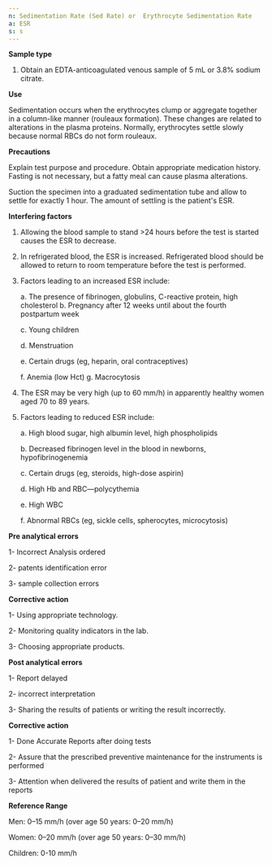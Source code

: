 ```yaml
---
n: Sedimentation Rate (Sed Rate) or  Erythrocyte Sedimentation Rate
a: ESR
s: s
---
```



__Sample type__ 

1. Obtain an EDTA-anticoagulated venous sample of 5 mL or 3.8% sodium citrate.

__Use__ 

Sedimentation occurs when the erythrocytes clump or aggregate together in a column-like manner (rouleaux formation). These changes are related to alterations in the plasma proteins. Normally, erythrocytes settle slowly because normal RBCs do not form rouleaux.

__Precautions__

Explain test purpose and procedure. Obtain appropriate medication history. Fasting is not necessary, but a fatty meal can cause plasma alterations.

Suction the specimen into a graduated sedimentation tube and allow to settle for exactly 1 hour. The amount of settling is the patient's ESR.


__Interfering factors__ 

1. Allowing the blood sample to stand >24 hours before the test is started causes the ESR to decrease.

2. In refrigerated blood, the ESR is increased. Refrigerated blood should be allowed to return to room temperature
before the test is performed.

3. Factors leading to an increased ESR include:

    a. The presence of fibrinogen, globulins, C-reactive protein, high cholesterol b. Pregnancy after 12 weeks until about the fourth postpartum week

    c. Young children

    d. Menstruation

    e. Certain drugs (eg, heparin, oral contraceptives) 

    f. Anemia (low Hct) g. Macrocytosis

4. The ESR may be very high (up to 60 mm/h) in apparently healthy women aged 70 to 89 years.

5. Factors leading to reduced ESR include:

    a. High blood sugar, high albumin level, high phospholipids

    b. Decreased fibrinogen level in the blood in newborns, hypofibrinogenemia

    c. Certain drugs (eg, steroids, high-dose aspirin)

    d. High Hb and RBC—polycythemia

    e. High WBC

    f. Abnormal RBCs (eg, sickle cells, spherocytes, microcytosis)

__Pre analytical errors__

1- Incorrect Analysis ordered

2- patents identification error

3- sample collection errors 

__Corrective action__ 

1- Using appropriate technology.

2- Monitoring quality indicators in the lab.

3- Choosing appropriate products.


__Post analytical errors__ 

1- Report delayed 

2- incorrect interpretation 

3- Sharing the results of patients or writing the result incorrectly.

__Corrective action__ 

1- Done Accurate Reports after doing tests 

2- Assure that the prescribed preventive maintenance for the instruments is performed
 
3- Attention when delivered the results  of patient and write them in the reports



__Reference Range__ 

Men: 0–15 mm/h (over age 50 years: 0–20 mm/h) 

Women: 0–20 mm/h (over age 50 years: 0–30 mm/h) 

Children: 0-10 mm/h